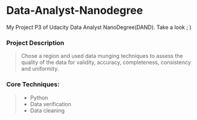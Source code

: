 # Data-Analyst-Nanodegree
My Project P3 of Udacity Data Analyst NanoDegree(DAND). Take a look ; )

### Project Description
> Chose a region and used data munging techniques to assess the quality of the data for validity, accuracy, completeness, consistency and uniformity.

### Core Techniques: 
>  - Python
>  - Data verification
>  - Data cleaning

